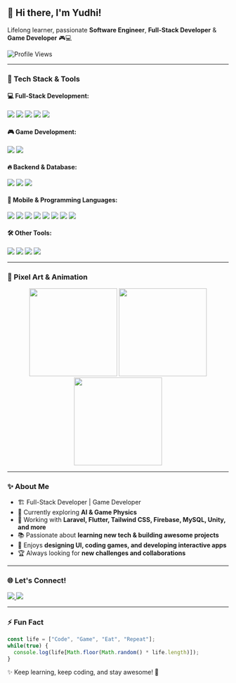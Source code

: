 ## 👋 Hi there, I'm Yudhi!
Lifelong learner, passionate **Software Engineer**, **Full-Stack Developer** & **Game Developer** 🎮💻

<p align="left">
  <img src="https://komarev.com/ghpvc/?username=goonesmile&label=Profile%20views&color=0e75b6&style=flat" alt="Profile Views" />
</p>

---

### 🚀 Tech Stack & Tools

#### **💻 Full-Stack Development:**
<p align="left">
  <img src="https://img.shields.io/badge/Framework-Laravel-red?&logo=laravel&logoColor=white" />
  <img src="https://img.shields.io/badge/Framework-Flutter-blue?&logo=flutter&logoColor=white" />
  <img src="https://img.shields.io/badge/CSS-Tailwind%20CSS-38B2AC?&logo=tailwindcss&logoColor=white" />
  <img src="https://img.shields.io/badge/CSS-Bootstrap-7952B3?&logo=bootstrap&logoColor=white" />
  <img src="https://img.shields.io/badge/Framework-Next.js-black?&logo=next.js&logoColor=white" />
</p>

#### **🎮 Game Development:**
<p align="left">
  <img src="https://img.shields.io/badge/Game%20Engine-Unity-black?&logo=unity&logoColor=white" />
  <img src="https://img.shields.io/badge/3D%20Modeling-Blender-F5792A?&logo=blender&logoColor=white" />
</p>

#### **🔥 Backend & Database:**
<p align="left">
  <img src="https://img.shields.io/badge/Backend-PHP-777BB4?&logo=php&logoColor=white" />
  <img src="https://img.shields.io/badge/Database-MySQL-4479A1?&logo=mysql&logoColor=white" />
  <img src="https://img.shields.io/badge/Cloud-Firebase-FFCA28?&logo=firebase&logoColor=black" />
</p>

#### **📱 Mobile & Programming Languages:**
<p align="left">
  <img src="https://img.shields.io/badge/Mobile-Kotlin-0095D5?&logo=kotlin&logoColor=white" />
  <img src="https://img.shields.io/badge/Language-C%23-239120?&logo=csharp&logoColor=white" />
  <img src="https://img.shields.io/badge/Language-Dart-0175C2?&logo=dart&logoColor=white" />
  <img src="https://img.shields.io/badge/Language-Java-007396?&logo=java&logoColor=white" />
  <img src="https://img.shields.io/badge/Language-JavaScript-F7DF1E?&logo=javascript&logoColor=black" />
  <img src="https://img.shields.io/badge/Language-HTML5-E34F26?&logo=html5&logoColor=white" />
  <img src="https://img.shields.io/badge/Language-CSS3-1572B6?&logo=css3&logoColor=white" />
  <img src="https://img.shields.io/badge/Language-Python-3776AB?&logo=python&logoColor=white" />
</p>

#### **🛠 Other Tools:**
<p align="left">
  <img src="https://img.shields.io/badge/Editor-VSCode-blue?&logo=visual%20studio%20code&logoColor=white" />
  <img src="https://img.shields.io/badge/Container-Docker-2496ED?&logo=docker&logoColor=white" />
  <img src="https://img.shields.io/badge/Hardware-Arduino-00979D?&logo=arduino&logoColor=white" />
  <img src="https://img.shields.io/badge/OS-Linux-FCC624?&logo=linux&logoColor=black" />
</p>

---

### 🎨 Pixel Art & Animation
<p align="center">
  <img src="https://media.giphy.com/media/QTfX9Ejfra3ZmNxh6B/giphy.gif" width="200" />
  <img src="https://media.giphy.com/media/kH6CqYiquZawmU1HI6/giphy.gif" width="200" />
  <img src="https://media.giphy.com/media/l3vR85PnGsBwu1PFK/giphy.gif" width="200" />
</p>

---

### ✨ About Me
- 🏗️ Full-Stack Developer | Game Developer
- 🚀 Currently exploring **AI & Game Physics**
- 🎯 Working with **Laravel, Flutter, Tailwind CSS, Firebase, MySQL, Unity, and more**
- 📚 Passionate about **learning new tech & building awesome projects**
- 🎨 Enjoys **designing UI, coding games, and developing interactive apps**
- 🏆 Always looking for **new challenges and collaborations**

---

### 🌐 Let's Connect!
<p>
  <a href="https://www.instagram.com/yudhiiatmadja/" target="_blank">
    <img src="https://img.shields.io/badge/Instagram-%23E4405F.svg?&logo=instagram&logoColor=white" />
  </a>
  <a href="https://im-yudhi.vercel.app/" target="_blank">
    <img src="https://img.shields.io/badge/Portfolio-%23000000.svg?&logo=firefox&logoColor=white" />
  </a>
</p>

---

### ⚡ Fun Fact
```js
const life = ["Code", "Game", "Eat", "Repeat"];
while(true) {
  console.log(life[Math.floor(Math.random() * life.length)]);
}
```

✨ Keep learning, keep coding, and stay awesome! 🚀
